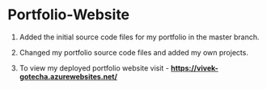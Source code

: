 # Portfolio-Website

1) Added the initial source code files for my portfolio in the master branch.

2) Changed my portfolio source code files and added my own projects.

3) To view my deployed portfolio website visit - **https://vivek-gotecha.azurewebsites.net/**

